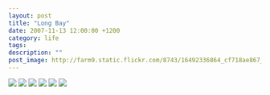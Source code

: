 ```yaml
---
layout: post
title: "Long Bay"
date: 2007-11-13 12:00:00 +1200
category: life
tags: 
description: ""
post_image: http://farm9.static.flickr.com/8743/16492336864_cf718ae867_o.jpg
---
```

[![](http://farm9.static.flickr.com/8739/16927217170_83b46b02f1_c.jpg)](http://farm9.static.flickr.com/8739/16927217170_55f897d7aa_o.jpg)
[![](http://farm8.static.flickr.com/7599/17088821126_3858a7d7ea_c.jpg)](http://farm8.static.flickr.com/7599/17088821126_53396270ab_o.jpg)
[![](http://farm8.static.flickr.com/7627/16926981748_0f1d1d744f_c.jpg)](http://farm8.static.flickr.com/7627/16926981748_8b931b9225_o.jpg)
[![](http://farm8.static.flickr.com/7609/16492336094_99727fe63b_c.jpg)](http://farm8.static.flickr.com/7609/16492336094_d291bab411_o.jpg)
[![](http://farm9.static.flickr.com/8734/17088820316_806de329f9_c.jpg)](http://farm9.static.flickr.com/8734/17088820316_36db612da5_o.jpg)
[![](http://farm9.static.flickr.com/8710/16926981068_378aee4c6b_c.jpg)](http://farm9.static.flickr.com/8710/16926981068_b60ac6bcaf_o.jpg)
